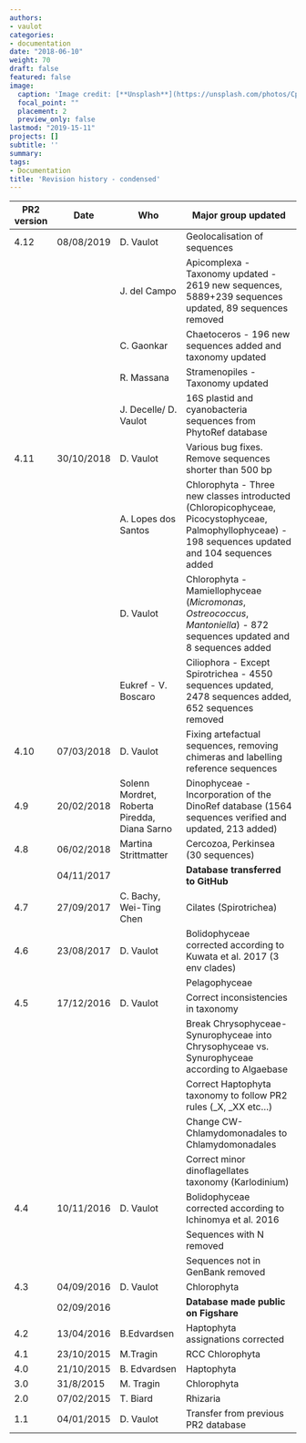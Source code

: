 ```yaml
---
authors:
- vaulot
categories:
- documentation
date: "2018-06-10"
weight: 70
draft: false
featured: false
image:
  caption: 'Image credit: [**Unsplash**](https://unsplash.com/photos/CpkOjOcXdUY)'
  focal_point: ""
  placement: 2
  preview_only: false
lastmod: "2019-15-11"
projects: []
subtitle: ''
summary:
tags:
- Documentation
title: 'Revision history - condensed'
---
```


PR2 version | Date | Who | Major group updated  
--- | --- | --- | ---  
4.12 | 08/08/2019 | D. Vaulot | Geolocalisation of sequences
|   | | J. del Campo | Apicomplexa - Taxonomy updated - 2619 new sequences, 5889+239 sequences updated, 89 sequences removed
|   | | C. Gaonkar | Chaetoceros -  196 new sequences added and taxonomy updated
|   | | R. Massana | Stramenopiles - Taxonomy updated
|   | | J. Decelle/ D. Vaulot | 16S plastid and cyanobacteria sequences from PhytoRef database
4.11 | 30/10/2018 | D. Vaulot | Various bug fixes. Remove sequences shorter than 500 bp
|   | | A. Lopes dos Santos | Chlorophyta - Three new classes introducted (Chloropicophyceae, Picocystophyceae,  Palmophyllophyceae) - 198 sequences updated and 104 sequences added
|   | | D. Vaulot | Chlorophyta - Mamiellophyceae (_Micromonas_, _Ostreococcus_, _Mantoniella_) - 872 sequences updated and 8 sequences added
|   | | Eukref - V. Boscaro | Ciliophora - Except Spirotrichea - 4550 sequences updated,  2478 sequences added, 652 sequences removed
4.10 | 07/03/2018 | D. Vaulot | Fixing artefactual sequences, removing chimeras and labelling reference sequences
4.9 | 20/02/2018 | Solenn Mordret, Roberta Piredda, Diana Sarno | Dinophyceae - Incorporation of the DinoRef database (1564 sequences verified and updated, 213 added)
4.8 | 06/02/2018 | Martina Strittmatter | Cercozoa, Perkinsea (30 sequences)
|   | 04/11/2017|  | **Database transferred to GitHub**
4.7 | 27/09/2017 | C. Bachy, Wei-Ting Chen | Cilates (Spirotrichea)
4.6 | 23/08/2017 | D. Vaulot | Bolidophyceae corrected according to Kuwata et al. 2017 (3 env clades)  
|   |   |   | Pelagophyceae
4.5 | 17/12/2016 | D. Vaulot | Correct inconsistencies in taxonomy  
|   | |  | Break Chrysophyceae-Synurophyceae into Chrysophyceae vs. Synurophyceae according to Algaebase  
|  | |  | Correct Haptophyta taxonomy to follow PR2 rules (_X, _XX etc…)  
|   | |  | Change CW-Chlamydomonadales to Chlamydomonadales  
|   | |  | Correct minor dinoflagellates taxonomy (Karlodinium)  
4.4 | 10/11/2016 | D. Vaulot | Bolidophyceae corrected according to Ichinomya et al. 2016  
|   | |  | Sequences with N removed  
|   | |  | Sequences not in GenBank removed
4.3 | 04/09/2016 | D. Vaulot | Chlorophyta  
|   | 02/09/2016 |  | **Database made public on Figshare**
4.2 | 13/04/2016 | B.Edvardsen | Haptophyta assignations corrected  
4.1 | 23/10/2015 | M.Tragin | RCC Chlorophyta  
4.0 | 21/10/2015 | B. Edvardsen | Haptophyta  
3.0 | 31/8/2015 | M. Tragin | Chlorophyta  
2.0 | 07/02/2015 | T. Biard | Rhizaria  
1.1 | 04/01/2015 | D. Vaulot | Transfer from previous PR2 database
